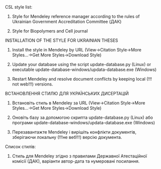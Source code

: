 CSL style list:

1. Style for Mendeley reference manager according to the rules of Ukrainian Government Accreditation Committee (ДАК)

2. Style for Biopolymers and Cell journal

INSTALLATION OF THE STYLE FOR UKRAINIAN THESES

1. Install the style in Mendeley by URL (View->Citation Style->More Styles…->Get More Styles->Download Style)

2. Update your database using the script update-database.py (Linux) or executable update-database-windows/updata-database.exe (Windows)

3. Restart Mendeley and resolve document conflicts by keeping local (!!! not web!!!) versions.


ВСТАНОВЛЕННЯ СТИЛЮ ДЛЯ УКРАЇНСЬКИХ ДИСЕРТАЦІЙ

1. Встановіть стиль в Mendeley за URL (View->Citation Style->More Styles…->Get More Styles->Download Style)

2. Оновіть базу за допомогою скрипта update-database.py (Linux) або програми update-database-windows/updata-database.exe (Windows)

3. Перезавантажте Mendeley і вирішіть конфлікти документів, зберігаючи локальну (!!!не веб!!!) версію документа.

Список стилів:

1. Стиль для Mendeley згідно з правилами Державної Атестаційної комісії (ДАК), варіанти автор-дата та нумеровані посилання.
